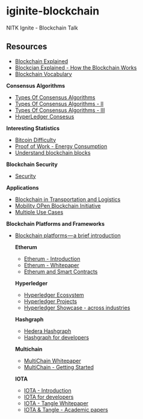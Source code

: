 # iginite-blockchain
NITK Ignite - Blockchain Talk
## Resources

- [Blockchain Explained](https://www.mckinsey.com/business-functions/digital-mckinsey/our-insights/blockchain-explained-what-it-is-and-isnt-and-why-it-matters?es_p=7676285)
- [Blockcian Explained - How the Blockchain Works](https://bitfalls.com/2017/08/20/blockchain-explained-blockchain-works/)
- [Blockchain Vocabulary](https://bitcoin.org/en/vocabulary)

**Consensus Algorithms**

- [Types Of Consensus Algorithms](https://www.blockchainsemantics.com/blog/types-consensus-algorithm)
- [Types Of Consensus Algorithms - II](https://101blockchains.com/consensus-algorithms-blockchain/)
- [Types Of Consensus Algorithms - III](https://www.cryptoninjas.net/2018/02/27/blockchain-consensus-algorithm-pow-pos-beyond/)
- [HyperLedger Consesus](https://www.skcript.com/svr/consensus-hyperledger-fabric/)


**Interesting Statistics**

- [Bitcoin Difficulty](https://bitcoinwisdom.com/bitcoin/difficulty)
- [Proof of Work - Energy Consumption](https://hackernoon.com/proof-of-work-or-proof-of-waste-9c1710b7f025)
- [Understand blockchain blocks](https://bitfalls.com/2017/10/03/read-bitcoin-blockchain-data-blockexplorer/)

**Blockchain Security**

- [Security](https://hackernoon.com/5-reasons-why-we-need-to-define-security-of-blockchain-c146253e7e81)

**Applications**

- [Blockchain in Transportation and Logistics](https://www.winnesota.com/blockchain)
- [Mobility OPen Blockchain Initiative](https://www.dlt.mobi/)
- [Multiple Use Cases](https://medium.com/fluree/blockchain-for-2018-and-beyond-a-growing-list-of-blockchain-use-cases-37db7c19fb99)

**Blockchain Platforms and Frameworks**

- [Blockchain platforms — a brief introduction](https://medium.com/blockchain-blog/17-blockchain-platforms-a-brief-introduction-e07273185a0b)

	**Etherum**

	- [Etherum - Introduction](https://github.com/ethereum/wiki/wiki/Ethereum-introduction)
	- [Etherum - Whitepaper](https://github.com/ethereum/wiki/wiki/White-Paper)
	- [Etherum and Smart Contracts](https://bitfalls.com/2017/09/19/what-ethereum-compare-to-bitcoin/)

	**Hyperledger**
	
	- [Hyperledger Ecosystem](https://www.hyperledger.org/resources/tutorials)
	- [Hyperledger Projects](https://www.hyperledger.org/projects)
	- [Hyperledger Showcase - across industries](https://www.hyperledger.org/resources/blockchain-showcase)

	**Hashgraph**
	
	- [Hedera Hashgraph](https://www.hedera.com/hh-whitepaper-v1.4-181017.pdf)
	- [Hashgraph for developers](https://dev.hashgraph.com/)

	**Multichain**
	
	- [MultiChain Whitepaper](https://www.multichain.com/download/MultiChain-White-Paper.pdf)
	- [MultiChain - Getting Started](https://www.multichain.com/getting-started/)

	**IOTA**
	
	- [IOTA - Introduction](https://www.iota.org/get-started/what-is-iota)
	- [IOTA for developers](https://www.iota.org/get-started/for-developers)
	- [IOTA - Tangle Whitepaper](https://assets.ctfassets.net/r1dr6vzfxhev/2t4uxvsIqk0EUau6g2sw0g/45eae33637ca92f85dd9f4a3a218e1ec/iota1_4_3.pdf)
	- [IOTA & Tangle - Academic papers](https://www.iota.org/research/academic-papers)
